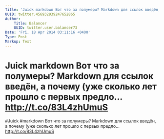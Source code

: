 ```yaml
---
Title: 'Juick markdown Вот что за полумеры? Markdown для ссылок введён, а почему (уже сколько лет прошло с первых предло… http://t.co/83L4zhUmuS'
UUID: twitter.456932939247652865
Author:
    Title: Balancer
    UUID: twitter.user.balancer73
Date: 'Fri, 18 Apr 2014 03:11:16 +0400'
Type: Post
Markup: Text
---
```


# Juick markdown Вот что за полумеры? Markdown для ссылок введён, а почему (уже сколько лет прошло с первых предло… http://t.co/83L4zhUmuS

#Juick #markdown Вот что за полумеры? Markdown для ссылок
введён, а почему (уже сколько лет прошло с первых предло…
http://t.co/83L4zhUmuS
